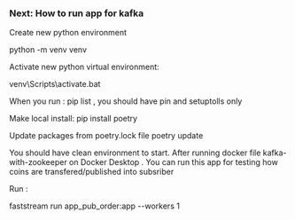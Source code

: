 ### Next: How to run app for kafka  

Create new python  environment 

python -m venv venv

Activate new python virtual environment: 

venv\Scripts\activate.bat 

When you run :
pip list , you should have pin and setuptolls only

Make local install:
pip install poetry

Update packages from poetry.lock file
poetry update

You should have clean environment to start.
After running docker file kafka-with-zookeeper on Docker Desktop .
You can run this app for testing how coins are transfered/published into subsriber

Run :

faststream run app_pub_order:app --workers 1


